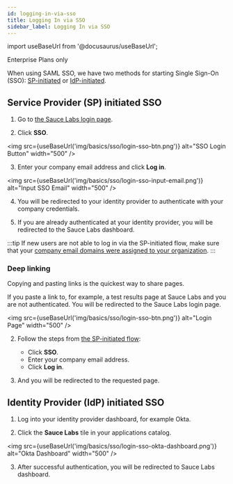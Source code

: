 ```yaml
---
id: logging-in-via-sso
title: Logging In via SSO
sidebar_label: Logging In via SSO
---
```


import useBaseUrl from '@docusaurus/useBaseUrl';

<p><span className="sauceGreen">Enterprise Plans only</span></p>

When using SAML SSO, we have two methods for starting Single Sign-On (SSO): [SP-initiated](#service-provider-sp-initiated-sso) or [IdP-initiated](#identity-provider-idp-initiated-sso).

## Service Provider (SP) initiated SSO

1. Go to [the Sauce Labs login page](https://accounts.saucelabs.com).

2. Click **SSO**.

<img src={useBaseUrl('img/basics/sso/login-sso-btn.png')} alt="SSO Login Button" width="500" />

3. Enter your company email address and click **Log in**.

<img src={useBaseUrl('img/basics/sso/login-sso-input-email.png')} alt="Input SSO Email" width="500" />

4. You will be redirected to your identity provider to authenticate with your company credentials.

5. If you are already authenticated at your identity provider, you will be redirected to the Sauce Labs dashboard.

:::tip
If new users are not able to log in via the SP-initiated flow, make sure that your [company email domains were assigned to your organization](/basics/sso/setting-up-sso#email-domains).
:::

### Deep linking

Copying and pasting links is the quickest way to share pages.

If you paste a link to, for example, a test results page at Sauce Labs and you are not authenticated. You will be redirected to the Sauce Labs login page.

<img src={useBaseUrl('img/basics/sso/login-sso-btn.png')} alt="Login Page" width="500" />

2. Follow the steps from [the SP-initiated flow](#service-provider-sp-initiated-sso):

   - Click **SSO**.
   - Enter your company email address.
   - Click **Log in**.

3. And you will be redirected to the requested page.

## Identity Provider (IdP) initiated SSO

1. Log into your identity provider dashboard, for example Okta.

2. Click the **Sauce Labs** tile in your applications catalog.

<img src={useBaseUrl('img/basics/sso/login-sso-okta-dashboard.png')} alt="Okta Dashboard" width="500" />

3. After successful authentication, you will be redirected to Sauce Labs dashboard.
